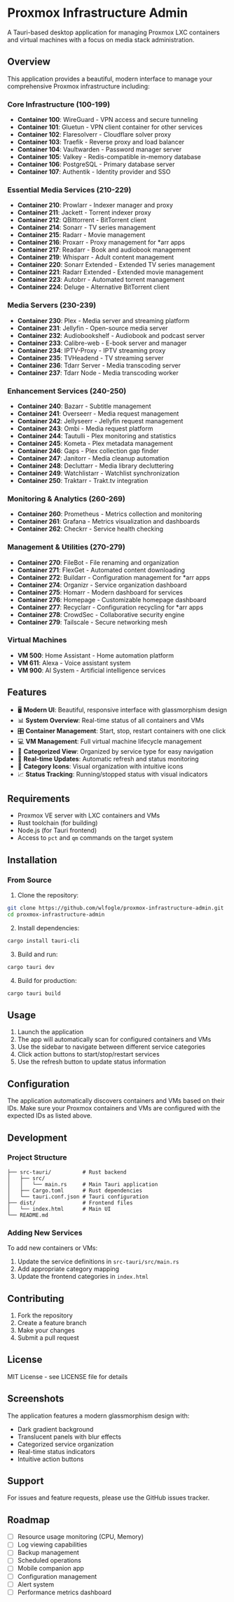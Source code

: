 # Proxmox Infrastructure Admin

A Tauri-based desktop application for managing Proxmox LXC containers and virtual machines with a focus on media stack administration.

## Overview

This application provides a beautiful, modern interface to manage your comprehensive Proxmox infrastructure including:

### Core Infrastructure (100-199)
- **Container 100**: WireGuard - VPN access and secure tunneling
- **Container 101**: Gluetun - VPN client container for other services
- **Container 102**: Flaresolverr - Cloudflare solver proxy
- **Container 103**: Traefik - Reverse proxy and load balancer
- **Container 104**: Vaultwarden - Password manager server
- **Container 105**: Valkey - Redis-compatible in-memory database
- **Container 106**: PostgreSQL - Primary database server
- **Container 107**: Authentik - Identity provider and SSO

### Essential Media Services (210-229)
- **Container 210**: Prowlarr - Indexer manager and proxy
- **Container 211**: Jackett - Torrent indexer proxy
- **Container 212**: QBittorrent - BitTorrent client
- **Container 214**: Sonarr - TV series management
- **Container 215**: Radarr - Movie management
- **Container 216**: Proxarr - Proxy management for *arr apps
- **Container 217**: Readarr - Book and audiobook management
- **Container 219**: Whisparr - Adult content management
- **Container 220**: Sonarr Extended - Extended TV series management
- **Container 221**: Radarr Extended - Extended movie management
- **Container 223**: Autobrr - Automated torrent management
- **Container 224**: Deluge - Alternative BitTorrent client

### Media Servers (230-239)
- **Container 230**: Plex - Media server and streaming platform
- **Container 231**: Jellyfin - Open-source media server
- **Container 232**: Audiobookshelf - Audiobook and podcast server
- **Container 233**: Calibre-web - E-book server and manager
- **Container 234**: IPTV-Proxy - IPTV streaming proxy
- **Container 235**: TVHeadend - TV streaming server
- **Container 236**: Tdarr Server - Media transcoding server
- **Container 237**: Tdarr Node - Media transcoding worker

### Enhancement Services (240-250)
- **Container 240**: Bazarr - Subtitle management
- **Container 241**: Overseerr - Media request management
- **Container 242**: Jellyseerr - Jellyfin request management
- **Container 243**: Ombi - Media request platform
- **Container 244**: Tautulli - Plex monitoring and statistics
- **Container 245**: Kometa - Plex metadata management
- **Container 246**: Gaps - Plex collection gap finder
- **Container 247**: Janitorr - Media cleanup automation
- **Container 248**: Decluttarr - Media library decluttering
- **Container 249**: Watchlistarr - Watchlist synchronization
- **Container 250**: Traktarr - Trakt.tv integration

### Monitoring & Analytics (260-269)
- **Container 260**: Prometheus - Metrics collection and monitoring
- **Container 261**: Grafana - Metrics visualization and dashboards
- **Container 262**: Checkrr - Service health checking

### Management & Utilities (270-279)
- **Container 270**: FileBot - File renaming and organization
- **Container 271**: FlexGet - Automated content downloading
- **Container 272**: Buildarr - Configuration management for *arr apps
- **Container 274**: Organizr - Service organization dashboard
- **Container 275**: Homarr - Modern dashboard for services
- **Container 276**: Homepage - Customizable homepage dashboard
- **Container 277**: Recyclarr - Configuration recycling for *arr apps
- **Container 278**: CrowdSec - Collaborative security engine
- **Container 279**: Tailscale - Secure networking mesh

### Virtual Machines
- **VM 500**: Home Assistant - Home automation platform
- **VM 611**: Alexa - Voice assistant system
- **VM 900**: AI System - Artificial intelligence services

## Features

- 🖥️ **Modern UI**: Beautiful, responsive interface with glassmorphism design
- 📊 **System Overview**: Real-time status of all containers and VMs
- 🎛️ **Container Management**: Start, stop, restart containers with one click
- 💻 **VM Management**: Full virtual machine lifecycle management
- 📱 **Categorized View**: Organized by service type for easy navigation
- 🔄 **Real-time Updates**: Automatic refresh and status monitoring
- 🎨 **Category Icons**: Visual organization with intuitive icons
- 📈 **Status Tracking**: Running/stopped status with visual indicators

## Requirements

- Proxmox VE server with LXC containers and VMs
- Rust toolchain (for building)
- Node.js (for Tauri frontend)
- Access to `pct` and `qm` commands on the target system

## Installation

### From Source

1. Clone the repository:
```bash
git clone https://github.com/wlfogle/proxmox-infrastructure-admin.git
cd proxmox-infrastructure-admin
```

2. Install dependencies:
```bash
cargo install tauri-cli
```

3. Build and run:
```bash
cargo tauri dev
```

4. Build for production:
```bash
cargo tauri build
```

## Usage

1. Launch the application
2. The app will automatically scan for configured containers and VMs
3. Use the sidebar to navigate between different service categories
4. Click action buttons to start/stop/restart services
5. Use the refresh button to update status information

## Configuration

The application automatically discovers containers and VMs based on their IDs. Make sure your Proxmox containers and VMs are configured with the expected IDs as listed above.

## Development

### Project Structure

```
├── src-tauri/          # Rust backend
│   ├── src/
│   │   └── main.rs     # Main Tauri application
│   ├── Cargo.toml      # Rust dependencies
│   └── tauri.conf.json # Tauri configuration
├── dist/               # Frontend files
│   └── index.html      # Main UI
└── README.md
```

### Adding New Services

To add new containers or VMs:

1. Update the service definitions in `src-tauri/src/main.rs`
2. Add appropriate category mapping
3. Update the frontend categories in `index.html`

## Contributing

1. Fork the repository
2. Create a feature branch
3. Make your changes
4. Submit a pull request

## License

MIT License - see LICENSE file for details

## Screenshots

The application features a modern glassmorphism design with:
- Dark gradient background
- Translucent panels with blur effects
- Categorized service organization
- Real-time status indicators
- Intuitive action buttons

## Support

For issues and feature requests, please use the GitHub issues tracker.

## Roadmap

- [ ] Resource usage monitoring (CPU, Memory)
- [ ] Log viewing capabilities
- [ ] Backup management
- [ ] Scheduled operations
- [ ] Mobile companion app
- [ ] Configuration management
- [ ] Alert system
- [ ] Performance metrics dashboard
